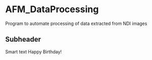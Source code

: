 # AFM_DataProcessing
Program to automate processing of data extracted from NDI images
## Subheader
Smart text
Happy Birthday!